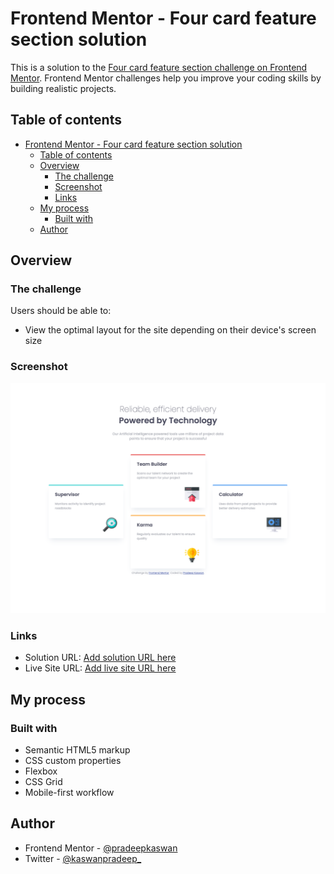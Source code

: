 # Frontend Mentor - Four card feature section solution

This is a solution to the
[Four card feature section challenge on Frontend Mentor](https://www.frontendmentor.io/challenges/four-card-feature-section-weK1eFYK).
Frontend Mentor challenges help you improve your coding skills by building
realistic projects.

## Table of contents

- [Frontend Mentor - Four card feature section solution](#frontend-mentor---four-card-feature-section-solution)
  - [Table of contents](#table-of-contents)
  - [Overview](#overview)
    - [The challenge](#the-challenge)
    - [Screenshot](#screenshot)
    - [Links](#links)
  - [My process](#my-process)
    - [Built with](#built-with)
  - [Author](#author)

## Overview

### The challenge

Users should be able to:

- View the optimal layout for the site depending on their device's screen size

### Screenshot

![Screenshot of the solution](./screenshot.png)

### Links

- Solution URL: [Add solution URL here](https://your-solution-url.com)
- Live Site URL: [Add live site URL here](https://your-live-site-url.com)

## My process

### Built with

- Semantic HTML5 markup
- CSS custom properties
- Flexbox
- CSS Grid
- Mobile-first workflow

## Author

- Frontend Mentor -
  [@pradeepkaswan](https://www.frontendmentor.io/profile/pradeepkaswan)
- Twitter - [@kaswanpradeep\_](https://www.twitter.com/kaswanpradeep_)
